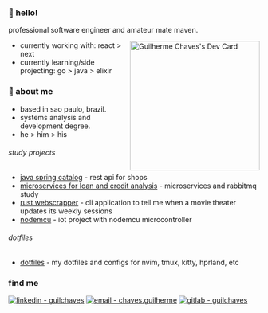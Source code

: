 
### 🧉 hello!
professional software engineer and amateur mate maven.

<a href="https://app.daily.dev/guilchaves"><img align="right" src="https://api.daily.dev/devcards/bf4f8e01e42b41c08a189790f4b3ca22.png?r=3v4" width="260" alt="Guilherme Chaves's Dev Card"/></a>

- currently working with: react > next
- currently learning/side projecting: go  >  java > elixir 


### 🍃 about me 
- based in sao paulo, brazil.
- systems analysis and development degree.
- he > him > his

###### study projects
- [java spring catalog](https://github.com/guilchaves/spring-expert-dscatalog) - rest api for shops
- [microservices for loan and credit analysis](https://github.com/guilchaves/loan-proposal-ms-rabbitmq) - microservices and rabbitmq study
- [rust webscrapper](https://github.com/guilchaves/furafila-cinesala) - cli application to tell me when a movie theater updates its weekly sessions
- [nodemcu](https://github.com/guilchaves/estacao-mqtt-nodemcu) - iot project with nodemcu microcontroller

###### dotfiles
- [dotfiles](https://github.com/guilchaves/dotfiles) - my dotfiles and configs for nvim, tmux, kitty, hprland, etc


### find me
[![linkedin - guilchaves](https://img.shields.io/badge/linkedin-guilchaves-0077b5?logo=linkedin)](https://www.linkedin.com/in/guil-chaves/?locale=en_US)
[![email - chaves.guilherme](https://img.shields.io/badge/email-chaves.guilherme-554488?logo=proton)](chaves.guilherme@proton.me)
[![gitlab - guilchaves](https://img.shields.io/badge/gitlab-guilchaves-fc6d26?logo=gitlab)](https://gitlab.com/guilchaves)

